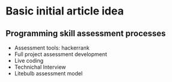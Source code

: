 # Basic initial article idea

## Programming skill assessment processes
 - Assessment tools: hackerrank
 - Full project assessment development
 - Live coding
 - Technichal Interview
 - Litebulb assessment model